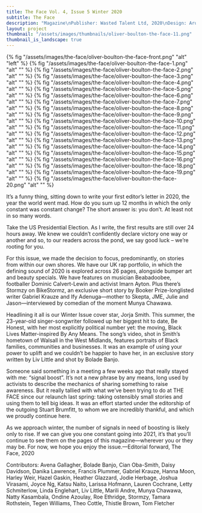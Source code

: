 ```yaml
---
title: The Face Vol. 4, Issue 5 Winter 2020
subtitle: The Face
description: "Magazine\nPublisher: Wasted Talent Ltd, 2020\nDesign: Arun Gogna, Oliver Boulton\nSoftback, 288pp.\nOffset CMYK, spot UV\nPerfect bound, hot melt, 230 × 300mm\nISSN: 0263 1210"
layout: project
thumbnail: "/assets/images/thumbnails/oliver-boulton-the-face-11.png"
thumbnail_is_landscape: true
---
```


{% fig "/assets/images/the-face/oliver-boulton-the-face-front.png" "alt" "left" %}
{% fig "/assets/images/the-face/oliver-boulton-the-face-1.png" "alt" "" %}
{% fig "/assets/images/the-face/oliver-boulton-the-face-2.png" "alt" "" %}
{% fig "/assets/images/the-face/oliver-boulton-the-face-3.png" "alt" "" %}
{% fig "/assets/images/the-face/oliver-boulton-the-face-4.png" "alt" "" %}
{% fig "/assets/images/the-face/oliver-boulton-the-face-5.png" "alt" "" %}
{% fig "/assets/images/the-face/oliver-boulton-the-face-6.png" "alt" "" %}
{% fig "/assets/images/the-face/oliver-boulton-the-face-7.png" "alt" "" %}
{% fig "/assets/images/the-face/oliver-boulton-the-face-8.png" "alt" "" %}
{% fig "/assets/images/the-face/oliver-boulton-the-face-9.png" "alt" "" %}
{% fig "/assets/images/the-face/oliver-boulton-the-face-10.png" "alt" "" %}
{% fig "/assets/images/the-face/oliver-boulton-the-face-11.png" "alt" "" %}
{% fig "/assets/images/the-face/oliver-boulton-the-face-12.png" "alt" "" %}
{% fig "/assets/images/the-face/oliver-boulton-the-face-13.png" "alt" "" %}
{% fig "/assets/images/the-face/oliver-boulton-the-face-14.png" "alt" "" %}
{% fig "/assets/images/the-face/oliver-boulton-the-face-15.png" "alt" "" %}
{% fig "/assets/images/the-face/oliver-boulton-the-face-16.png" "alt" "" %}
{% fig "/assets/images/the-face/oliver-boulton-the-face-18.png" "alt" "" %}
{% fig "/assets/images/the-face/oliver-boulton-the-face-19.png" "alt" "" %}
{% fig "/assets/images/the-face/oliver-boulton-the-face-20.png" "alt" "" %}

It’s a funny thing, sitting down to write your first editor’s letter in 2020, the year the world went mad. How do you sum up 12 months in which the only constant was constant change? The short answer is: you don’t. At least not in so many words.

Take the US Presidential Election. As I write, the first results are still over 24 hours away. We knew we couldn’t confidently declare victory one way or another and so, to our readers across the pond, we say good luck – we’re rooting for you.

For this issue, we made the decision to focus, predominantly, on stories from within our own shores. We have our UK rap portfolio, in which the defining sound of 2020 is explored across 26 pages, alongside bumper art and beauty specials. We have features on musician Beabadoobee, footballer Dominic Calvert-Lewin and activist Imarn Ayton. Plus there’s Stormzy on BikeStormz, an exclusive short story by Booker Prize-longlisted writer Gabriel Krauze and Ify Adenuga—mother to Skepta, JME, Julie and Jason—interviewed by comedian of the moment Munya Chawawa.

Headlining it all is our Winter Issue cover star, Jorja Smith. This summer, the 23-year-old singer-songwriter followed up her biggest hit to date, Be Honest, with her most explicitly political number yet: the moving, Black Lives Matter-inspired By Any Means. The song’s video, shot in Smith’s hometown of Walsall in the West Midlands, features portraits of Black families, communities and businesses. It was an example of using your power to uplift and we couldn’t be happier to have her, in an exclusive story written by Liv Little and shot by Bolade Banjo.

Someone said something in a meeting a few weeks ago that really stayed with me: ​“signal boost”. It’s not a new phrase by any means, long used by activists to describe the mechanics of sharing something to raise awareness. But it really tallied with what we’ve been trying to do at THE FACE since our relaunch last spring: taking ostensibly small stories and using them to tell big ideas. It was an effort started under the editorship of the outgoing Stuart Brumfitt, to whom we are incredibly thankful, and which we proudly continue here.

As we approach winter, the number of signals in need of boosting is likely only to rise. If we can give you one constant going into 2021, it’s that you’ll continue to see them on the pages of this magazine—wherever you or they may be. For now, we hope you enjoy the issue.—Editorial forward, The Face, 2020

Contributors: Avena Gallagher, Bolade Banjo, Cian Oba-Smith, Daisy Davidson, Danika Lawrence, Francis Plummer, Gabriel Krauze, Hanna Moon, Harley Weir, Hazel Gaskin, Heather Glazzard, Jodie Herbage, Joshua Virasami, Joyce Ng, Katsu Naito, Larissa Hofmann, Lauren Cochrane, Letty Schmiterlow, Linda Englehart, Liv Little, Marili Andre, Munya Chawawa, Natty Kasambala, Ondine Azoulay, Roe Ethridge, Stormzy, Tamara Rothstein, Tegen Williams, Theo Cottle, Thistle Brown, Tom Fletcher